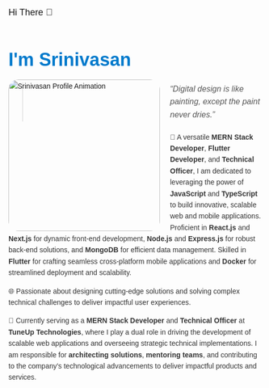 <div style="font-family: Arial, sans-serif; line-height: 1.6; margin: 0 auto; max-width: 900px;">
  <p style="font-size: 18px;">Hi There 👋</p>
  <h1 style="font-size: 36px; color: #007acc; margin-bottom: 10px;">I'm Srinivasan</h1>
  <img 
    src="https://res.cloudinary.com/dwqiivnhx/image/upload/v1738070688/zbmhhtol4jls5s0mbi8x.gif"
    alt="Srinivasan Profile Animation" 
    style="width: 300px; border-radius: 20px; float: left; margin-right: 20px;" 
  />

  <blockquote style="font-style: italic; font-size: 16px; color: #555; margin-bottom: 20px;">
    “Digital design is like painting, except the paint never dries.”
  </blockquote>

  <p style="text-align: left; color: #333;">
    🚀 A versatile <b>MERN Stack Developer</b>, <b>Flutter Developer</b>, and <b>Technical Officer</b>, I am dedicated to leveraging the power of <b>JavaScript</b> and <b>TypeScript</b> to build innovative, scalable web and mobile applications. 
    Proficient in <b>React.js</b> and <b>Next.js</b> for dynamic front-end development, <b>Node.js</b> and <b>Express.js</b> for robust back-end solutions, and <b>MongoDB</b> for efficient data management. Skilled in <b>Flutter</b> for crafting seamless cross-platform mobile applications and <b>Docker</b> for streamlined deployment and scalability.
  </p>

  <p style="text-align: left; color: #333;">
    🌐 Passionate about designing cutting-edge solutions and solving complex technical challenges to deliver impactful user experiences.
  </p>

  <p style="text-align: left; color: #333;">
    💼 Currently serving as a <b>MERN Stack Developer</b> and <b>Technical Officer</b> at <b>TuneUp Technologies</b>, where I play a dual role in driving the development of scalable web applications and overseeing strategic technical implementations. I am responsible for <b>architecting solutions</b>, <b>mentoring teams</b>, and contributing to the company’s technological advancements to deliver impactful products and services.
  </p>
</div>
